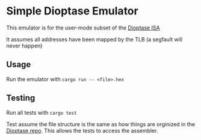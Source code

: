 # Simple Dioptase Emulator

This emulator is for the user-mode subset of the [Dioptase ISA](https://github.com/b-Rocks2718/Dioptase/blob/main/docs/ISA.md)  

It assumes all addresses have been mapped by the TLB (a segfault will never happen)

## Usage

Run the emulator with `cargo run -- <file>.hex`

## Testing

Run all tests with `cargo test`

Test assume the file structure is the same as how things are orginized in the [Dioptase repo](https://github.com/b-Rocks2718/Dioptase/tree/main). This allows the tests to access the assembler.
